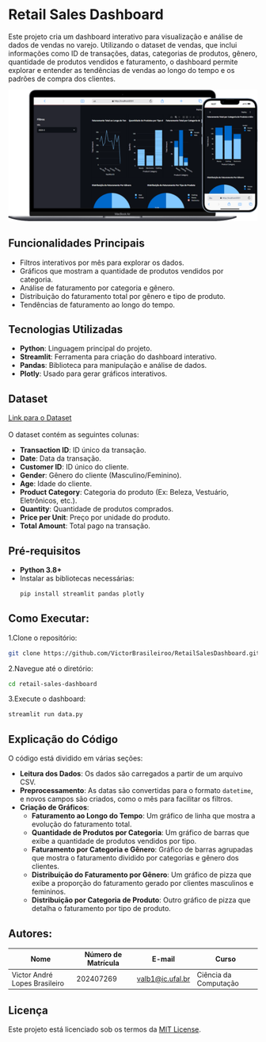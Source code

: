 # **Retail Sales Dashboard**

Este projeto cria um dashboard interativo para visualização e análise de dados de vendas no varejo. Utilizando o dataset de vendas, que inclui informações como ID de transações, datas, categorias de produtos, gênero, quantidade de produtos vendidos e faturamento, o dashboard permite explorar e entender as tendências de vendas ao longo do tempo e os padrões de compra dos clientes. 

<img src="Group 12.png" alt=""><br>

## **Funcionalidades Principais**
- Filtros interativos por mês para explorar os dados.
- Gráficos que mostram a quantidade de produtos vendidos por categoria.
- Análise de faturamento por categoria e gênero.
- Distribuição do faturamento total por gênero e tipo de produto.
- Tendências de faturamento ao longo do tempo.

## **Tecnologias Utilizadas**
- **Python**: Linguagem principal do projeto.
- **Streamlit**: Ferramenta para criação do dashboard interativo.
- **Pandas**: Biblioteca para manipulação e análise de dados.
- **Plotly**: Usado para gerar gráficos interativos.
  
## **Dataset**
<a href='https://www.kaggle.com/datasets/mohammadtalib786/retail-sales-dataset'>Link para o Dataset</a><br><br>
O dataset contém as seguintes colunas:
- **Transaction ID**: ID único da transação.
- **Date**: Data da transação.
- **Customer ID**: ID único do cliente.
- **Gender**: Gênero do cliente (Masculino/Feminino).
- **Age**: Idade do cliente.
- **Product Category**: Categoria do produto (Ex: Beleza, Vestuário, Eletrônicos, etc.).
- **Quantity**: Quantidade de produtos comprados.
- **Price per Unit**: Preço por unidade do produto.
- **Total Amount**: Total pago na transação.

## **Pré-requisitos**
- **Python 3.8+**
- Instalar as bibliotecas necessárias:
  ```bash
  pip install streamlit pandas plotly
  ```

## Como Executar:
1.Clone o repositório:
  ```bash
  git clone https://github.com/VictorBrasileiroo/RetailSalesDashboard.git
  ```
2.Navegue até o diretório:
  ```bash
  cd retail-sales-dashboard
  ```
3.Execute o dashboard:
  ```bash
  streamlit run data.py
  ```

## **Explicação do Código**
O código está dividido em várias seções:

- **Leitura dos Dados**: Os dados são carregados a partir de um arquivo CSV.
- **Preprocessamento**: As datas são convertidas para o formato `datetime`, e novos campos são criados, como o mês para facilitar os filtros.
- **Criação de Gráficos**:
  - **Faturamento ao Longo do Tempo**: Um gráfico de linha que mostra a evolução do faturamento total.
  - **Quantidade de Produtos por Categoria**: Um gráfico de barras que exibe a quantidade de produtos vendidos por tipo.
  - **Faturamento por Categoria e Gênero**: Gráfico de barras agrupadas que mostra o faturamento dividido por categorias e gênero dos clientes.
  - **Distribuição do Faturamento por Gênero**: Um gráfico de pizza que exibe a proporção do faturamento gerado por clientes masculinos e femininos.
  - **Distribuição por Categoria de Produto**: Outro gráfico de pizza que detalha o faturamento por tipo de produto.

## Autores:
| Nome                                   | Número de Matrícula | E-mail                  | Curso               |
|----------------------------------------|---------------------|-------------------------|---------------------|
| Victor André Lopes Brasileiro          | 202407269           | valb1@ic.ufal.br       | Ciência da Computação |

## **Licença**
Este projeto está licenciado sob os termos da [MIT License](LICENSE).

